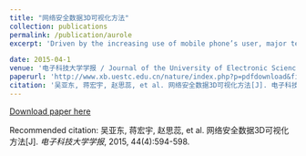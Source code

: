 ```yaml
---
title: "网络安全数据3D可视化方法"
collection: publications
permalink: /publication/aurole
excerpt: 'Driven by the increasing use of mobile phone’s user, major telecommunication providers deploy more base stations to cover a wider geographic area. However, that leads to soaring energy consumption. The primary contribution of this paper is to propose a visual analytics approach to enhance energy awareness for cellular network planning. With the goal of increasing energy efficiency and maintaining the quality of service, we present a map-based visual analysis tool called Aureole for the exploration and analysis of cellular networks in spatial and temporal aspects. Moreover, it was designed with circular composition theory to allow users to concentrate on the area of interest while not losing the context information. With this method, users can conduct a multi-level analysis of the cellular network. Finally, we show the effectiveness of the approach in a set of usage scenarios.'

date: 2015-04-1
venue: '电子科技大学学报 / Journal of the University of Electronic Science and Technology of China'
paperurl: 'http://www.xb.uestc.edu.cn/nature/index.php?p=pdfdownload&file=public/uploadfiles/UESTC20150420.pdf&item_id=1706'
citation: '吴亚东, 蒋宏宇, 赵思蕊, et al. 网络安全数据3D可视化方法[J]. 电子科技大学学报, 2015, 44(4):594-598.'
---
```


[Download paper here](http://www.swustvis.cn/media/filer_public/filer_public/ff/de/ffdefdf1-0b16-4ef9-9b71-6531d1d1b382/aureole-jov-jiang.pdf)

Recommended citation: 
吴亚东, 蒋宏宇, 赵思蕊, et al. 网络安全数据3D可视化方法[J]. <i>电子科技大学学报</i>, 2015, 44(4):594-598.
